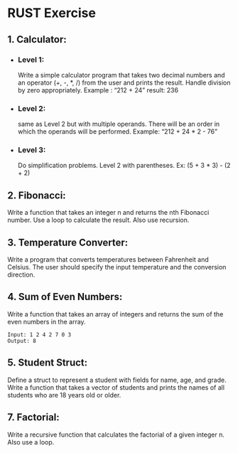 # RUST Exercise

## 1. Calculator: 
- ### Level 1: 
   Write a simple calculator program that takes two decimal numbers and an operator (+, -, *, /) from the user and prints the result. Handle division by zero appropriately. Example : “212 + 24” result: 236
- ### Level 2:
    same as Level 2 but with multiple operands. There will be an order in which the operands will be performed. Example: “212 + 24 * 2 - 76”
- ### Level 3: 
    Do simplification problems. Level 2 with parentheses. Ex: (5 + 3 * 3) - (2 + 2)
## 2. Fibonacci:
Write a function that takes an integer n and returns the nth Fibonacci number. Use a loop to calculate the result. Also use recursion.
## 3. Temperature Converter:
Write a program that converts temperatures between Fahrenheit and Celsius. The user should specify the input temperature and the conversion direction.
## 4. Sum of Even Numbers:
Write a function that takes an array of integers and returns the sum of the even numbers in the array.
```
Input: 1 2 4 2 7 0 3
Output: 8
```
## 5. Student Struct:
Define a struct to represent a student with fields for name, age, and grade. Write a function that takes a vector of students and prints the names of all students who are 18 years old or older.


## 7. Factorial:
Write a recursive function that calculates the factorial of a given integer n. Also use a loop.
